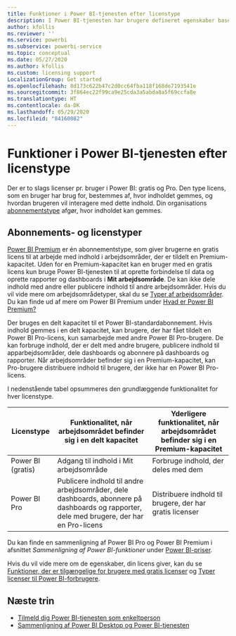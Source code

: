 ```yaml
---
title: Funktioner i Power BI-tjenesten efter licenstype
description: I Power BI-tjenesten har brugere defineret egenskaber baseret på den type licens pr. bruger, de har (Free eller Pro), og om det indhold, de interagerer med, befinder sig i et arbejdsområde, der er tildelt en Power BI Premium-kapacitet.
author: kfollis
ms.reviewer: ''
ms.service: powerbi
ms.subservice: powerbi-service
ms.topic: conceptual
ms.date: 05/27/2020
ms.author: kfollis
ms.custom: licensing support
LocalizationGroup: Get started
ms.openlocfilehash: 8d173c622b47c2d0cc64fba118f168de7193541e
ms.sourcegitcommit: 3f864ec22f99ca9e25cda3a5abda8a5f69ccfa8e
ms.translationtype: HT
ms.contentlocale: da-DK
ms.lasthandoff: 05/29/2020
ms.locfileid: "84160082"
---
```

# <a name="power-bi-service-features-by-license-type"></a>Funktioner i Power BI-tjenesten efter licenstype

Der er to slags licenser pr. bruger i Power BI: gratis og Pro. Den type licens, som en bruger har brug for, bestemmes af, hvor indholdet gemmes, og hvordan brugeren vil interagere med dette indhold. Din organisations [abonnementstype](#subscriptions-and-license-types) afgør, hvor indholdet kan gemmes.

## <a name="subscriptions-and-license-types"></a>Abonnements- og licenstyper

[Power BI Premium](../admin/service-admin-premium-purchase.md) er én abonnementstype, som giver brugerne en gratis licens til at arbejde med indhold i arbejdsområder, der er tildelt en Premium-kapacitet. Uden for en Premium-kapacitet kan en bruger med en gratis licens kun bruge Power BI-tjenesten til at oprette forbindelse til data og oprette rapporter og dashboards i **Mit arbejdsområde**. De kan ikke dele indhold med andre eller publicere indhold til andre arbejdsområder. Hvis du vil vide mere om arbejdsområdetyper, skal du se [Typer af arbejdsområder](../consumer/end-user-workspaces.md#types-of-workspaces). Du kan finde ud af mere om Power BI Premium under [Hvad er Power BI Premium?](../admin/service-premium-what-is.md)

Der bruges en delt kapacitet til et Power BI-standardabonnement. Hvis indhold gemmes i en delt kapacitet, kan brugere, der har fået tildelt en Power BI Pro-licens, kun samarbejde med andre Power BI Pro-brugere. De kan forbruge indhold, der er delt med andre brugere, publicere indhold til apparbejdsområder, dele dashboards og abonnere på dashboards og rapporter.  Når arbejdsområder befinder sig i en Premium-kapacitet, kan Pro-brugere distribuere indhold til brugere, der ikke har en Power BI Pro-licens.

I nedenstående tabel opsummeres den grundlæggende funktionalitet for hver licenstype.

| Licenstype | Funktionalitet, når arbejdsområdet befinder sig i en delt kapacitet | Yderligere funktionalitet, når arbejdsområdet befinder sig i en Premium-kapacitet |
| --------- | ----------- | ----------- |
| Power BI (gratis) | Adgang til indhold i Mit arbejdsområde | Forbruge indhold, der deles med dem |
| Power BI Pro | Publicere indhold til andre arbejdsområder, dele dashboards, abonnere på dashboards og rapporter, dele med brugere, der har en Pro-licens | Distribuere indhold til brugere, der har gratis licenser |

Du kan finde en sammenligning af Power BI Pro og Power BI Premium i afsnittet _Sammenligning af Power BI-funktioner_ under [Power BI-priser](https://powerbi.microsoft.com/pricing/).

Hvis du vil vide mere om de egenskaber, din licens giver, kan du se [Funktioner, der er tilgængelige for brugere med gratis licenser](../consumer/end-user-features.md) og [Typer licenser til Power BI-forbrugere](../consumer/end-user-license.md).

## <a name="next-steps"></a>Næste trin

* [Tilmeld dig Power BI-tjenesten som enkeltperson](service-self-service-signup-for-power-bi.md)
* [Sammenligning af Power BI Desktop og Power BI-tjenesten](service-service-vs-desktop.md)
